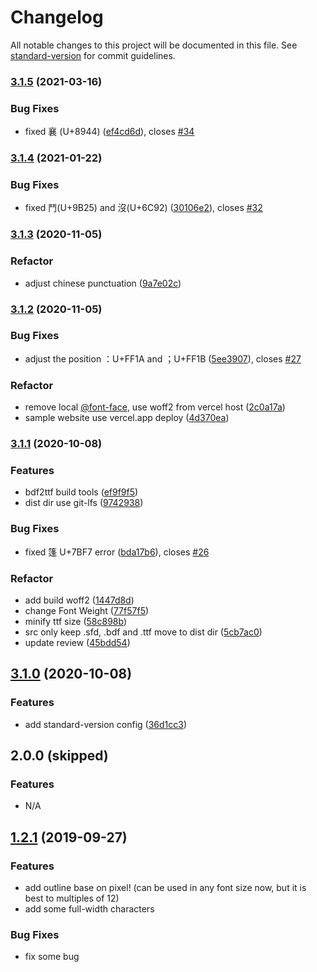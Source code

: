 # Changelog

All notable changes to this project will be documented in this file. See [standard-version](https://github.com/conventional-changelog/standard-version) for commit guidelines.

### [3.1.5](https://github.com/SolidZORO/zpix-pixel-font/compare/v3.1.4...v3.1.5) (2021-03-16)


### Bug Fixes

* fixed 襄 (U+8944) ([ef4cd6d](https://github.com/SolidZORO/zpix-pixel-font/commit/ef4cd6d8a10656aea652c4461583a36375c4c94b)), closes [#34](https://github.com/SolidZORO/zpix-pixel-font/issues/34)

### [3.1.4](https://github.com/SolidZORO/zpix-pixel-font/compare/v3.1.3...v3.1.4) (2021-01-22)


### Bug Fixes

* fixed 鬥(U+9B25) and 沒(U+6C92) ([30106e2](https://github.com/SolidZORO/zpix-pixel-font/commit/30106e23fcb30f98086dde38cf320828699ddcde)), closes [#32](https://github.com/SolidZORO/zpix-pixel-font/issues/32)

### [3.1.3](https://github.com/SolidZORO/zpix-pixel-font/compare/v3.1.2...v3.1.3) (2020-11-05)


### Refactor

* adjust chinese punctuation ([9a7e02c](https://github.com/SolidZORO/zpix-pixel-font/commit/9a7e02c5d814e47edf5ba39586556cfaf1fb991b))

### [3.1.2](https://github.com/SolidZORO/zpix-pixel-font/compare/v3.1.1...v3.1.2) (2020-11-05)


### Bug Fixes

* adjust the position ：U+FF1A and ；U+FF1B ([5ee3907](https://github.com/SolidZORO/zpix-pixel-font/commit/5ee39074ac1a6450ab76eef22a5a502fb7f03b72)), closes [#27](https://github.com/SolidZORO/zpix-pixel-font/issues/27)


### Refactor

* remove local [@font-face](https://github.com/font-face), use woff2 from vercel host ([2c0a17a](https://github.com/SolidZORO/zpix-pixel-font/commit/2c0a17a41ec3aa91dd7cb5b0626c3d49916ea27f))
* sample website use vercel.app deploy ([4d370ea](https://github.com/SolidZORO/zpix-pixel-font/commit/4d370ead51220d79b8b04a4a6d50036c1a19a608))

### [3.1.1](https://github.com/SolidZORO/zpix-pixel-font/compare/v3.1.0...v3.1.1) (2020-10-08)


### Features

* bdf2ttf build tools ([ef9f9f5](https://github.com/SolidZORO/zpix-pixel-font/commit/ef9f9f5cdf9536a4e97058a1644cba6d34a06981))
* dist dir use git-lfs ([9742938](https://github.com/SolidZORO/zpix-pixel-font/commit/97429383618cbf2edefdad126ea2deb9c8002063))


### Bug Fixes

* fixed 篷 U+7BF7 error ([bda17b6](https://github.com/SolidZORO/zpix-pixel-font/commit/bda17b6b5f464c9db01d3f12bd90adc27587a386)), closes [#26](https://github.com/SolidZORO/zpix-pixel-font/issues/26)


### Refactor

* add build woff2 ([1447d8d](https://github.com/SolidZORO/zpix-pixel-font/commit/1447d8d0d4a2d6236d0bc892dba4c0b8beed5d6d))
* change Font Weight ([77f57f5](https://github.com/SolidZORO/zpix-pixel-font/commit/77f57f5121fe219f7a067091833bfe112e85b4a0))
* minify ttf size ([58c898b](https://github.com/SolidZORO/zpix-pixel-font/commit/58c898b06cd777866ddeef46e8dc2459b095e1ed))
* src only keep .sfd, .bdf and .ttf move to dist dir ([5cb7ac0](https://github.com/SolidZORO/zpix-pixel-font/commit/5cb7ac000f22c544095c55778775f8190c5ccc90))
* update review ([45bdd54](https://github.com/SolidZORO/zpix-pixel-font/commit/45bdd54ef81b7313ae51cec6aaf448fbbce8da52))

## [3.1.0](https://github.com/SolidZORO/zpix-pixel-font/compare/v3.0.2...v3.1.0) (2020-10-08)


### Features

* add standard-version config ([36d1cc3](https://github.com/SolidZORO/zpix-pixel-font/commit/36d1cc3633bc1b6149ef203672a7c3ea26b3f9ad))


## 2.0.0 (skipped)

### Features

* N/A


## [1.2.1](https://github.com/SolidZORO/zpix-pixel-font/compare/v1.2.1...v1.2.1) (2019-09-27)


### Features

* add outline base on pixel! (can be used in any font size now, but it is best to multiples of 12)
* add some full-width characters

### Bug Fixes

* fix some bug
